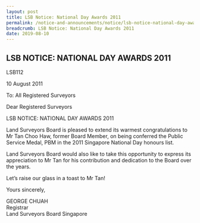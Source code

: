 ```yaml
---
layout: post
title: LSB Notice: National Day Awards 2011
permalink: /notice-and-announcements/notice/lsb-notice-national-day-awards-2011/
breadcrumb: LSB Notice: National Day Awards 2011
date: 2019-08-10
---
```


LSB NOTICE: NATIONAL DAY AWARDS 2011
---

LSB112

10 August 2011

To: All Registered Surveyors

Dear Registered Surveyors

LSB NOTICE: NATIONAL DAY AWARDS 2011

Land Surveyors Board is pleased to extend its warmest congratulations to Mr Tan Choo Haw, former Board Member, on being conferred the Public Service Medal, PBM in the 2011 Singapore National Day honours list.<br>

Land Surveyors Board would also like to take this opportunity to express its appreciation to Mr Tan for his contribution and dedication to the Board over the years.<br>

Let’s raise our glass in a toast to Mr Tan!<br>

Yours sincerely,<br>

GEORGE CHUAH<br>
Registrar<br>
Land Surveyors Board Singapore
